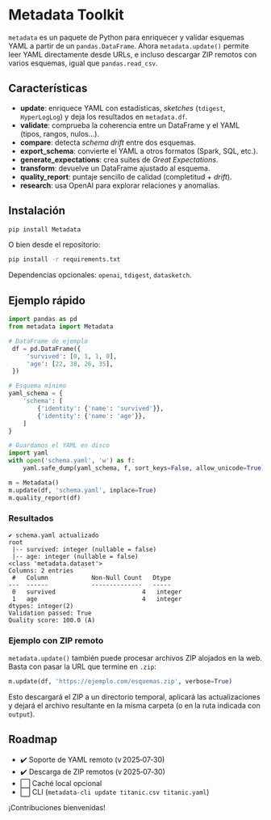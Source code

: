 # Metadata Toolkit

`metadata` es un paquete de Python para enriquecer y validar esquemas YAML a partir de un `pandas.DataFrame`. Ahora `metadata.update()` permite leer YAML directamente desde URLs, e incluso descargar ZIP remotos con varios esquemas, igual que `pandas.read_csv`.

## Características

- **update**: enriquece YAML con estadísticas, *sketches* (`tdigest`, `HyperLogLog`) y deja los resultados en `metadata.df`.
- **validate**: comprueba la coherencia entre un DataFrame y el YAML (tipos, rangos, nulos...).
- **compare**: detecta *schema drift* entre dos esquemas.
- **export_schema**: convierte el YAML a otros formatos (Spark, SQL, etc.).
- **generate_expectations**: crea suites de *Great Expectations*.
- **transform**: devuelve un DataFrame ajustado al esquema.
- **quality_report**: puntaje sencillo de calidad (completitud + *drift*).
- **research**: usa OpenAI para explorar relaciones y anomalías.

## Instalación

```bash
pip install Metadata
```

O bien desde el repositorio:

```bash
pip install -r requirements.txt
```

Dependencias opcionales: `openai`, `tdigest`, `datasketch`.

## Ejemplo rápido

```python
import pandas as pd
from metadata import Metadata

# DataFrame de ejemplo
 df = pd.DataFrame({
     'survived': [0, 1, 1, 0],
     'age': [22, 38, 26, 35],
 })

# Esquema mínimo
yaml_schema = {
    'schema': [
        {'identity': {'name': 'survived'}},
        {'identity': {'name': 'age'}},
    ]
}

# Guardamos el YAML en disco
import yaml
with open('schema.yaml', 'w') as f:
    yaml.safe_dump(yaml_schema, f, sort_keys=False, allow_unicode=True)

m = Metadata()
m.update(df, 'schema.yaml', inplace=True)
m.quality_report(df)
```

### Resultados

```text
✔ schema.yaml actualizado
root
 |-- survived: integer (nullable = false)
 |-- age: integer (nullable = false)
<class 'metadata.dataset'>
Columns: 2 entries
 #   Column            Non-Null Count   Dtype
---  ------            --------------   -----
 0   survived                        4   integer
 1   age                             4   integer
dtypes: integer(2)
Validation passed: True
Quality score: 100.0 (A)
```

### Ejemplo con ZIP remoto

`metadata.update()` también puede procesar archivos ZIP alojados en la web. Basta con pasar la URL que termine en `.zip`:

```python
m.update(df, 'https://ejemplo.com/esquemas.zip', verbose=True)
```
Esto descargará el ZIP a un directorio temporal, aplicará las actualizaciones y dejará el archivo resultante en la misma carpeta (o en la ruta indicada con `output`).

## Roadmap

- ✔️ Soporte de YAML remoto (v 2025‑07‑30)
- ✔️ Descarga de ZIP remotos (v 2025‑07‑30)
- ⬜ Caché local opcional
- ⬜ CLI (`metadata-cli update titanic.csv titanic.yaml`)

¡Contribuciones bienvenidas!
